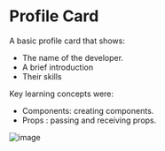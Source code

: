 # Profile Card

A basic profile card that shows:
* The name of the developer.
* A brief introduction
* Their skills

Key learning concepts were:
* Components: creating components.
* Props : passing and receiving props.

![image](https://github.com/leonamagaya/react_coding_challenges/assets/111906246/c88bbcfb-034e-4d0d-9dd5-2cfe3e10621c)
